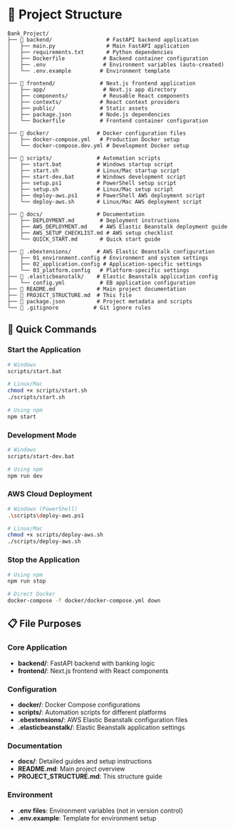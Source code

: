 # 📁 Project Structure

```
Bank_Project/
├── 📁 backend/                 # FastAPI backend application
│   ├── main.py                # Main FastAPI application
│   ├── requirements.txt       # Python dependencies
│   ├── Dockerfile            # Backend container configuration
│   ├── .env                  # Environment variables (auto-created)
│   └── .env.example         # Environment template
│
├── 📁 frontend/              # Next.js frontend application
│   ├── app/                  # Next.js app directory
│   ├── components/           # Reusable React components
│   ├── contexts/            # React context providers
│   ├── public/              # Static assets
│   ├── package.json         # Node.js dependencies
│   └── Dockerfile           # Frontend container configuration
│
├── 📁 docker/               # Docker configuration files
│   ├── docker-compose.yml   # Production Docker setup
│   └── docker-compose.dev.yml # Development Docker setup
│
├── 📁 scripts/              # Automation scripts
│   ├── start.bat           # Windows startup script
│   ├── start.sh            # Linux/Mac startup script
│   ├── start-dev.bat       # Windows development script
│   ├── setup.ps1           # PowerShell setup script
│   ├── setup.sh            # Linux/Mac setup script
│   ├── deploy-aws.ps1      # PowerShell AWS deployment script
│   └── deploy-aws.sh       # Linux/Mac AWS deployment script
│
├── 📁 docs/                 # Documentation
│   ├── DEPLOYMENT.md        # Deployment instructions
│   ├── AWS_DEPLOYMENT.md    # AWS Elastic Beanstalk deployment guide
│   ├── AWS_SETUP_CHECKLIST.md # AWS setup checklist
│   └── QUICK_START.md       # Quick start guide
│
├── 📁 .ebextensions/        # AWS Elastic Beanstalk configuration
│   ├── 01_environment.config # Environment and system settings
│   ├── 02_application.config # Application-specific settings
│   └── 03_platform.config   # Platform-specific settings
├── 📁 .elasticbeanstalk/    # Elastic Beanstalk application config
│   └── config.yml           # EB application configuration
├── 📄 README.md             # Main project documentation
├── 📄 PROJECT_STRUCTURE.md  # This file
├── 📄 package.json          # Project metadata and scripts
└── 📄 .gitignore           # Git ignore rules
```

## 🚀 Quick Commands

### Start the Application
```bash
# Windows
scripts/start.bat

# Linux/Mac
chmod +x scripts/start.sh
./scripts/start.sh

# Using npm
npm start
```

### Development Mode
```bash
# Windows
scripts/start-dev.bat

# Using npm
npm run dev
```

### AWS Cloud Deployment
```bash
# Windows (PowerShell)
.\scripts\deploy-aws.ps1

# Linux/Mac
chmod +x scripts/deploy-aws.sh
./scripts/deploy-aws.sh
```

### Stop the Application
```bash
# Using npm
npm run stop

# Direct Docker
docker-compose -f docker/docker-compose.yml down
```

## 📋 File Purposes

### Core Application
- **backend/**: FastAPI backend with banking logic
- **frontend/**: Next.js frontend with React components

### Configuration
- **docker/**: Docker Compose configurations
- **scripts/**: Automation scripts for different platforms
- **.ebextensions/**: AWS Elastic Beanstalk configuration files
- **.elasticbeanstalk/**: Elastic Beanstalk application settings

### Documentation
- **docs/**: Detailed guides and setup instructions
- **README.md**: Main project overview
- **PROJECT_STRUCTURE.md**: This structure guide

### Environment
- **.env files**: Environment variables (not in version control)
- **.env.example**: Template for environment setup 